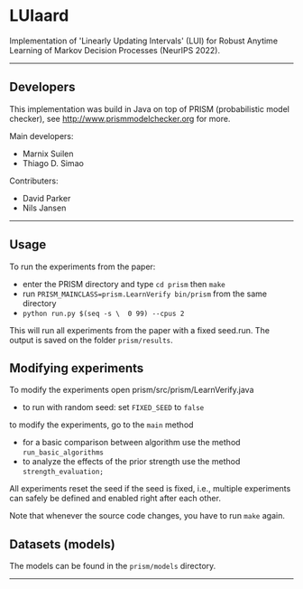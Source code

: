 # LUIaard

Implementation of 'Linearly Updating Intervals' (LUI) for Robust Anytime Learning of Markov Decision Processes (NeurIPS 2022).

---

## Developers

This implementation was build in Java on top of PRISM (probabilistic model checker), see  http://www.prismmodelchecker.org for more.

Main developers:
* Marnix Suilen
* Thiago D. Simao

Contributers:
* David Parker
* Nils Jansen

---


## Usage

To run the experiments from the paper:

 * enter the PRISM directory and type `cd prism` then `make`
 * run `PRISM_MAINCLASS=prism.LearnVerify bin/prism` from the same directory
 * `python run.py $(seq -s \  0 99) --cpus 2`

This will run all experiments from the paper with a fixed seed.run.
The output is saved on the folder `prism/results`.

## Modifying experiments

To modify the experiments open prism/src/prism/LearnVerify.java

 * to run with random seed: set `FIXED_SEED` to `false`

to modify the experiments, go to the `main` method

 * for a basic comparison between algorithm use the method `run_basic_algorithms`
 * to analyze the effects of the prior strength use the method `strength_evaluation;`

All experiments reset the seed if the seed is fixed, i.e., multiple experiments can safely be defined and enabled right after each other.

Note that whenever the source code changes, you have to run `make` again.

## Datasets (models)

The models can be found in the `prism/models` directory.


***
